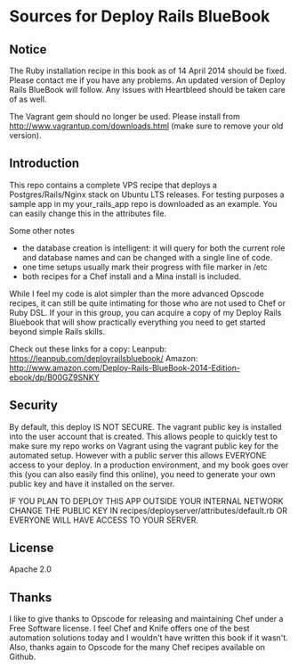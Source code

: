 # Sources for Deploy Rails BlueBook

## Notice

The Ruby installation recipe in this book as of 14 April 2014 should be fixed. Please contact me if you have any problems. An updated version of Deploy Rails BlueBook will follow. Any issues with Heartbleed should be taken care of as well.

The Vagrant gem should no longer be used. Please install from http://www.vagrantup.com/downloads.html (make sure to remove your old version).

## Introduction

This repo contains a complete VPS recipe that deploys a Postgres/Rails/Nginx stack on Ubuntu LTS releases. For testing purposes a sample app in my your_rails_app repo is downloaded as an example. You can easily change this in the attributes file.

Some other notes
- the database creation is intelligent: it will query for both the current role and database names and can be changed with a single line of code.
- one time setups usually mark their progress with file marker in /etc
- both recipes for a Chef install and a Mina install is included.

While I feel my code is alot simpler than the more advanced Opscode recipes, it can still be quite intimating for those who are not used to Chef or Ruby DSL. If your in this group, you can acquire a copy of my Deploy Rails Bluebook that will show practically everything you need to get started beyond simple Rails skills.

Check out these links for a copy:
Leanpub:
https://leanpub.com/deployrailsbluebook/
Amazon:
http://www.amazon.com/Deploy-Rails-BlueBook-2014-Edition-ebook/dp/B00GZ9SNKY

## Security

By default, this deploy IS NOT SECURE. The vagrant public key is installed into the user account that is created. This allows people to quickly test to make sure my repo works on Vagrant using the vagrant public key for the automated setup. However with a public server this allows EVERYONE access to your deploy. In a production environment, and my book goes over this (you can also easily find this online), you need to generate your own public key and have it installed on the server.

IF YOU PLAN TO DEPLOY THIS APP OUTSIDE YOUR INTERNAL NETWORK CHANGE THE PUBLIC KEY IN recipes/deployserver/attributes/default.rb
OR EVERYONE WILL HAVE ACCESS TO YOUR SERVER.

## License

Apache 2.0

## Thanks

I like to give thanks to Opscode for releasing and maintaining Chef under a Free Software license. I feel Chef and Knife offers one of the best automation solutions today and I wouldn't have written this book if it wasn't. Also, thanks again to Opscode for the many Chef recipes available on Github.
